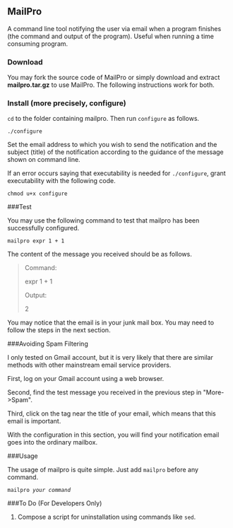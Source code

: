 ## MailPro
A command line tool notifying the user via email when a program finishes (the command and output of the program). Useful when running a time consuming program.

### Download

You may fork the source code of MailPro or simply download and extract **mailpro.tar.gz** to use MailPro. The following instructions work for both.

### Install (more precisely, configure)

<code>cd</code> to the folder containing mailpro. Then run <code>configure</code> as follows.

<code>./configure</code>

Set the email address to which you wish to send the notification and the subject (title) of the notification according to the guidance of the message shown on command line.

If an error occurs saying that executability is needed for <code>./configure</code>, grant executability with the following code.

<code>chmod u+x configure</code>

###Test

You may use the following command to test that mailpro has been successfully configured.

<code>mailpro expr 1 + 1</code>

The content of the message you received should be as follows.

> Command:
> 
> expr 1 + 1
> 
> Output:
> 
> 2

You may notice that the email is in your junk mail box. You may need to follow the steps in the next section.

###Avoiding Spam Filtering

I only tested on Gmail account, but it is very likely that there are similar methods with other mainstream email service providers.

First, log on your Gmail account using a web browser.

Second, find the test message you received in the previous step in "More->Spam".

Third, click on the tag near the title of your email, which means that this email is important.

With the configuration in this section, you will find your notification email goes into the ordinary mailbox.

###Usage

The usage of mailpro is quite simple. Just add <code>mailpro</code> before any command.

<code>mailpro _your command_</code>

###To Do (For Developers Only)

1. Compose a script for uninstallation using commands like <code>sed</code>.
